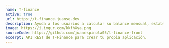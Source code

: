 ```yaml
---
name: T-finance
active: true
url: https://t-finance.juanse.dev
description: Ayuda a los usuarios a calcular su balance mensual, establecer un límite de gastos y hacer un seguimiento para control de sus finanzas. También proporciona estadísticas detalladas sobre los gastos, ayudando a identificar áreas donde pueden ahorrar dinero. En resumen, T-finance es una herramienta para cualquier persona que desee mejorar su bienestar financiero.
image: https://i.imgur.com/kkfhXya.png
sourceCode: https://github.com/juanespinola05/t-finance-front
excerpt: API REST de T-Finance para crear tu propia aplicación.
---
```

